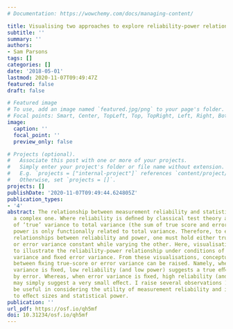 ```yaml
---
# Documentation: https://wowchemy.com/docs/managing-content/

title: Visualising two approaches to explore reliability-power relationships
subtitle: ''
summary: ''
authors:
- Sam Parsons
tags: []
categories: []
date: '2018-05-01'
lastmod: 2020-11-07T09:49:47Z
featured: false
draft: false

# Featured image
# To use, add an image named `featured.jpg/png` to your page's folder.
# Focal points: Smart, Center, TopLeft, Top, TopRight, Left, Right, BottomLeft, Bottom, BottomRight.
image:
  caption: ''
  focal_point: ''
  preview_only: false

# Projects (optional).
#   Associate this post with one or more of your projects.
#   Simply enter your project's folder or file name without extension.
#   E.g. `projects = ["internal-project"]` references `content/project/deep-learning/index.md`.
#   Otherwise, set `projects = []`.
projects: []
publishDate: '2020-11-07T09:49:44.624805Z'
publication_types:
- '4'
abstract: The relationship between measurement reliability and statistical power is
  a complex one. Where reliability is deﬁned by classical test theory as the proportion
  of ‘true’ variance to total variance (the sum of true score and error variance),
  power is only functionally related to total variance. Therefore, to explore direct
  relationships between reliability and power, one must hold either true-score variance
  or error variance constant while varying the other. Here, visualisations are used
  to illustrate the reliability-power relationship under conditions of ﬁxed true-score
  variance and ﬁxed error variance. From these visualisations, conceptual distinctions
  between ﬁxing true-score or error variance can be raised. Namely, when true-score
  variance is ﬁxed, low reliability (and low power) suggests a true eﬀect may be hidden
  by error. Whereas, when error variance is ﬁxed, high reliability (and low power)
  may simply suggest a very small eﬀect. I raise several observations I hope will
  be useful in considering the utility of measurement reliability and it’s relationship
  to eﬀect sizes and statistical power.
publication: ''
url_pdf: https://osf.io/qh5mf
doi: 10.31234/osf.io/qh5mf
---
```

